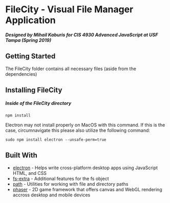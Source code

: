 # FileCity - Visual File Manager Application

##### Designed by Mihail Kaburis for CIS 4930 Advanced JavaScript at USF Tampa (Spring 2019)

## Getting Started
The FileCity folder contains all necessary files (aside from the dependencies)

## Installing FileCity

##### Inside of the FileCity directory

`npm install`

Electron may not install properly on MacOS with this command. If this is the case, circumnavigate this please also utilize the following command:

`sudo npm install electron --unsafe-perm=true`

## Built With

* [electron](https://github.com/electron/electron) - Helps write cross-platform desktop apps using JavaScript HTML, and CSS
* [fs-extra](https://github.com/jprichardson/node-fs-extra) - Additional features for the fs object
* [path](https://nodejs.org/api/path.html) - Utilities for working with file and directory paths
* [phaser](https://github.com/request/request) - 2D game framework that offers canvas and WebGL rendering accross desktop and mobile devices



